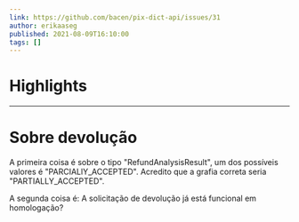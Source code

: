 ```yaml
---
link: https://github.com/bacen/pix-dict-api/issues/31
author: erikaaseg
published: 2021-08-09T16:10:00
tags: []
---
```

# Highlights


---
# Sobre devolução
A primeira coisa é sobre o tipo "RefundAnalysisResult", um dos possíveis valores é "PARCIALlY_ACCEPTED". Acredito que a grafia correta seria "PARTIALLY_ACCEPTED".

A segunda coisa é: A solicitação de devolução já está funcional em homologação?